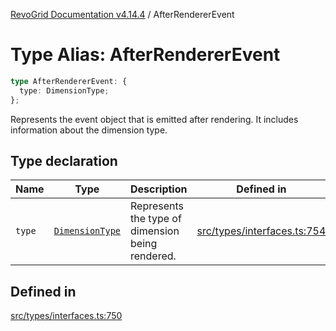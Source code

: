 [RevoGrid Documentation v4.14.4](README.md) / AfterRendererEvent

# Type Alias: AfterRendererEvent

```ts
type AfterRendererEvent: {
  type: DimensionType;
};
```

Represents the event object that is emitted after rendering.
It includes information about the dimension type.

## Type declaration

| Name | Type | Description | Defined in |
| ------ | ------ | ------ | ------ |
| `type` | [`DimensionType`](TypeAlias.DimensionType.md) | Represents the type of dimension being rendered. | [src/types/interfaces.ts:754](https://github.com/revolist/revogrid/blob/a32d3a869ff2d770043cd2738815e885c8f5d1a9/src/types/interfaces.ts#L754) |

## Defined in

[src/types/interfaces.ts:750](https://github.com/revolist/revogrid/blob/a32d3a869ff2d770043cd2738815e885c8f5d1a9/src/types/interfaces.ts#L750)
